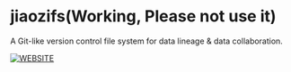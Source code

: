 # jiaozifs(Working, Please not use it)
A Git-like version control file system for data lineage &amp; data collaboration.

 
[![WEBSITE][s6]][l6]

[s6]: https://pbs.twimg.com/profile_banners/1647528331930226688/1732351365/600x200
[l6]: https://gitdata.ai/
